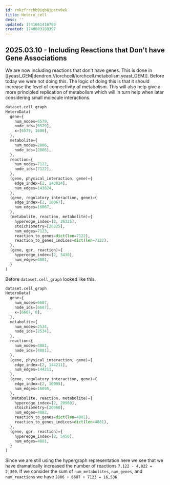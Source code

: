 ```yaml
---
id: rnkzfrrchb9iqb8jpstv0ek
title: Hetero_cell
desc: ''
updated: 1741661416769
created: 1740603188397
---
```

## 2025.03.10 - Including Reactions that Don't have Gene Associations

We are now including reactions that don't have genes. This is done in [[yeast_GEM|dendron://torchcell/torchcell.metabolism.yeast_GEM]]. Before today we were not doing this. The logic of doing this is that it should increase the level of connectivity of metabolism. This will also help give a more principled replication of metabolism which will in turn help when later considering small molecule interactions.

```python
dataset.cell_graph
HeteroData(
  gene={
    num_nodes=6579,
    node_ids=[6579],
    x=[6579, 1600],
  },
  metabolite={
    num_nodes=2806,
    node_ids=[2806],
  },
  reaction={
    num_nodes=7122,
    node_ids=[7122],
  },
  (gene, physical_interaction, gene)={
    edge_index=[2, 143824],
    num_edges=143824,
  },
  (gene, regulatory_interaction, gene)={
    edge_index=[2, 16067],
    num_edges=16067,
  },
  (metabolite, reaction, metabolite)={
    hyperedge_index=[2, 26325],
    stoichiometry=[26325],
    num_edges=7123,
    reaction_to_genes=dict(len=7122),
    reaction_to_genes_indices=dict(len=7122),
  },
  (gene, gpr, reaction)={
    hyperedge_index=[2, 5430],
    num_edges=4881,
  }
)
```

Before `dataset.cell_graph` looked like this.

```python
dataset.cell_graph
HeteroData(
  gene={
    num_nodes=6607,
    node_ids=[6607],
    x=[6607, 0],
  },
  metabolite={
    num_nodes=2534,
    node_ids=[2534],
  },
  reaction={
    num_nodes=4881,
    node_ids=[4881],
  },
  (gene, physical_interaction, gene)={
    edge_index=[2, 144211],
    num_edges=144211,
  },
  (gene, regulatory_interaction, gene)={
    edge_index=[2, 16095],
    num_edges=16095,
  },
  (metabolite, reaction, metabolite)={
    hyperedge_index=[2, 20960],
    stoichiometry=[20960],
    num_edges=4882,
    reaction_to_genes=dict(len=4881),
    reaction_to_genes_indices=dict(len=4881),
  },
  (gene, gpr, reaction)={
    hyperedge_index=[2, 5450],
    num_edges=4881,
  }
)
```

Since we are still using the hypergraph representation here we see that we have dramatically increased the number of reactions `7,122 - 4,822 = 2,300`. If we consider the sum of `num_metabolites`, `num_genes`, and `num_reactions` we have `2806 + 6607 + 7123 = 16,536`
